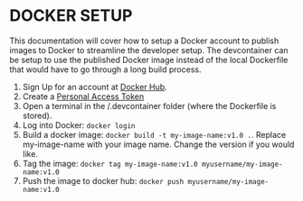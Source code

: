 # DOCKER SETUP
This documentation will cover how to setup a Docker account to publish images to Docker to streamline the developer setup.  The devcontainer can be setup to use the published Docker image instead of the local Dockerfile that would have to go through a long build process.

1. Sign Up for an account at [Docker Hub](https://hub.docker.com/).
1. Create a [Personal Access Token](https://docs.docker.com/go/access-tokens/)
1. Open a terminal in the /.devcontainer folder (where the Dockerfile is stored).
1. Log into Docker:  ```docker login```
1. Build a docker image: ```docker build -t my-image-name:v1.0 .```.  Replace my-image-name with your image name.  Change the version if you would like.
1. Tag the image: ```docker tag my-image-name:v1.0 myusername/my-image-name:v1.0```
1. Push the image to docker hub:  ```docker push myusername/my-image-name:v1.0```
